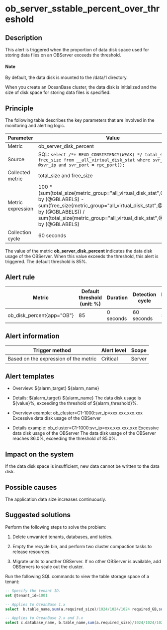 ob_server_sstable_percent_over_threshold 
=============================================================



**Description** 
------------------------------------

This alert is triggered when the proportion of data disk space used for storing data files on an OBServer exceeds the threshold. 

  <main id="notice" type='explain'>
    <h4>Note</h4>
    <p>By default, the data disk is mounted to the /data/1 directory.</p>
  </main>

When you create an OceanBase cluster, the data disk is initialized and the size of disk space for storing data files is specified.

Principle 
------------------------------

The following table describes the key parameters that are involved in the monitoring and alerting logic. 


|     Parameter     |                                                                                                                       Value                                                                                                                        |
|-------------------|----------------------------------------------------------------------------------------------------------------------------------------------------------------------------------------------------------------------------------------------------|
| Metric            | ob_server_disk_percent                                                                                                                                                                                                                             |
| Source            | SQL: ```select /*+ READ_CONSISTENCY(WEAK) */ total_size, free_size from __all_virtual_disk_stat where svr_ip = @svr_ip and svr_port = rpc_port(); ```                                               |
| Collected metric  | total_size and free_size                                                                                                                                                                                                                           |
| Metric expression | 100 \* (sum(total_size{metric_group="all_virtual_disk_stat",@LABELS}) by (@GBLABELS) - sum(free_size{metric_group="all_virtual_disk_stat",@LABELS}) by (@GBLABELS)) / sum(total_size{metric_group="all_virtual_disk_stat",@LABELS}) by (@GBLABELS) |
| Collection cycle  | 60 seconds                                                                                                                                                                                                                                         |



The value of the metric **ob_server_disk_percent** indicates the data disk usage of the OBServer. When this value exceeds the threshold, this alert is triggered. The default threshold is 85%.

**Alert rule** 
-----------------------------------



|          Metric           | Default threshold (unit: %) | Duration  | Detection cycle | Elimination cycle |
|---------------------------|-----------------------------|-----------|-----------------|-------------------|
| ob_disk_percent{app="OB"} | 85                          | 0 seconds | 60 seconds      | 5 minutes         |



**Alert information** 
------------------------------------------



|            Trigger method             | Alert level | Scope  |
|---------------------------------------|-------------|--------|
| Based on the expression of the metric | Critical    | Server |



**Alert templates** 
----------------------------------------

* Overview: \${alarm_target} ${alarm_name}

  

* Details: \${alarm_target} \${alarm_name} The data disk usage is \${value}%, exceeding the threshold of ${alarm_threshold}%.

  

* Overview example: ob_cluster=C1-1000:svr_ip=xxx.xxx.xxx.xxx Excessive data disk usage of the OBServer

  

* Details example: ob_cluster=C1-1000:svr_ip=xxx.xxx.xxx.xxx Excessive data disk usage of the OBServer The data disk usage of the OBServer reaches 86.0%, exceeding the threshold of 85.0%.

  




**Impact on the system** 
---------------------------------------------

If the data disk space is insufficient, new data cannot be written to the data disk.

**Possible causes** 
----------------------------------------

The application data size increases continuously.

**Suggested solutions** 
--------------------------------------------

Perform the following steps to solve the problem:

1. Delete unwanted tenants, databases, and tables.

   

2. Empty the recycle bin, and perform two cluster compaction tasks to release resources.

   

3. Migrate units to another OBServer. If no other OBServer is available, add OBServers to scale out the cluster.

   




Run the following SQL commands to view the table storage space of a tenant:

```sql
-- Specify the tenant ID.
set @tenant_id=1001

-- Applies to OceanBase 1.x
select  b.table_name,sum(a.required_size)/1024/1024/1024 required_GB,sum(row_count) as rows from __all_meta_table a, __all_table b where a.table_id = b.table_id and a.zone = 'zone_name' and a.tenant_id = @tenant_id group by a.table_id order by required_GB desc;

-- Applies to OceanBase 2.x and 3.x
select c.database_name, b.table_name,sum(a.required_size)/1024/1024/1024  required_GB,sum(row_count)  as  rows  from  __all_virtual_meta_table  a inner join  __all_virtual_table  b on a.table_id=b.table_id inner join __all_virtual_database c on b.database_id=c.database_id where b.table_type<>5 and a.zone  =  'zone_name'  and  a.tenant_id  = @tenant_id group  by  a.table_id  order  by required_GB  desc;
```


